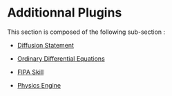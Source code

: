 # Additionnal Plugins

This section is composed of the following sub-section :

* [Diffusion Statement](references#DiffusionStatement)

* [Ordinary Differential Equations](references#OrdinaryDifferentialEquations)

* [FIPA Skill](references#FIPASkill)

* [Physics Engine](references#PhysicsEngine)

